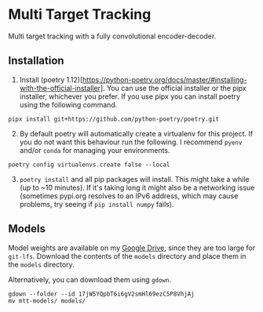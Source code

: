 # Multi Target Tracking
Multi target tracking with a fully convolutional encoder-decoder.

## Installation

1. Install (poetry 1.12)[https://python-poetry.org/docs/master/#installing-with-the-official-installer]. You can use the official installer or the pipx installer, whichever you prefer. If you use pipx you can install poetry using the following command.

`pipx install git+https://github.com/python-poetry/poetry.git`

2. By default poetry will automatically create a virtualenv for this project. If you do not want this behaviour run the following. I recommend `pyenv` and/or `conda` for managing your environments.

`poetry config virtualenvs.create false --local`

3. `poetry install` and all pip packages will install. This might take a while (up to ~10 minutes). If it's taking long it might also be a networking issue (sometimes pypi.org resolves to an IPv6 address, which may cause problems, try seeing if `pip install numpy` fails).

## Models

Model weights are available on my [Google Drive](), since they are too large for `git-lfs`. Download the contents of the `models` directory and place them in the `models` directory.

Alternatively, you can download them using `gdown`.

```
gdown --folder --id 17jW5YQpbT6i6gV2smHl69ezC5P8VhjAj
mv mtt-models/ models/
```